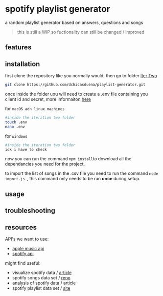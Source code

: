 # spotify playlist generator
a random playlist generator based on answers, questions and songs

> this is still a WIP so fuctionality can still be changed / improved

## features

## installation
first clone the repository like you normally would, then go to folder [Iter Two](https://github.com/dchicasduena/playlist-generator/tree/main/Iter%20Two`)

```bash
git clone https://github.com/dchicasduena/playlist-generator.git
```

once inside the folder uou will need to create a .env file containing you client id and secret, more informaiton [here](https://developer.spotify.com/documentation/general/guides/authorization/app-settings/)

for `macOS adn linux machines`

```bash
#inside the iteration two folder
touch .env
nano .env
```

for `windows`

```bash
#inside the iteration two folder
idk i have to check
```
now you can run the command `npm install`to download all the dependancies you need for the project. 

to import the list of songs in the .csv file you need to run the command `node import.js `, this command only needs to be run **once** during setup.

## usage

## troubleshooting

## resources

API's we want to use: 
- [apple music api](https://developer.apple.com/documentation/applemusicapi/)
- [spotify api](https://developer.spotify.com/documentation/web-api/)

might find useful:
- visualize spotify data / [article](https://towardsdatascience.com/visualizing-spotify-songs-with-python-an-exploratory-data-analysis-fc3fae3c2c09)
- spotify songs data set / [repo](https://github.com/rfordatascience/tidytuesday/blob/master/data/2020/2020-01-21/readme.md)
- analysis of spotify data / [article](https://rstudio-pubs-static.s3.amazonaws.com/594440_b5a14885d559413ab6e57087eddd68e6.html)
- spotify playlist data set / [site](https://www.aicrowd.com/challenges/spotify-million-playlist-dataset-challenge#dataset)
